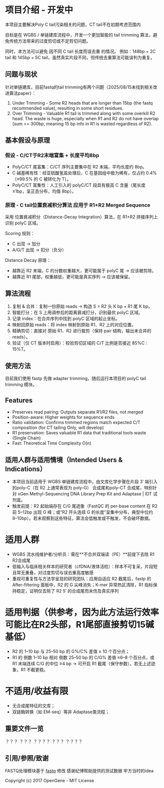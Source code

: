 # 项目介绍 - 开发中
本项目主要解决Poly C tail污染相关的问题，CT tail不在初期考虑范围内

目标是在 WGBS / 单链建库流程中，开发一个更加智能的 tail trimming 算法，避免传统方法带来的过度剪切或不足剪切问题。

同时，本方法可以避免 因不同 C tail 长度而误去重 的情况。
例如：148bp + 2C tail 和 145bp + 5C tail，虽然真实片段不同，但传统去重算法可能误判为重复。

## 问题与现状
针对单链建库，目前fastq的tail trimming有两个问题（2025/08/15未找到相关改进算法paper）：
1. Under Trimming - Some R2 heads that are longer than 15bp (the fastq recommended value), resulting in some short residues.
3. Over Trimming - Valuable R1 tail is trimmed along with some overkill R2 head. The waste is huge, especially when R1 and R2 do not have overlap (sum >= 300bp, meaning 15 bp info in R1 is wasted regardless of R2).

## 基本假设与原理
### 假设 - C/CT于R2末端富集 + 长度平均8bp
- PolyC/CT 尾富集：C/CT 序列主要集中在 R2 末端，平均长度约 8bp。
- C 碱基稀有性：经亚硫酸氢盐处理后，C 在基因组中极为稀有，仅占约 0.4%（≈99.5% 的 C 被转化为 T）。
- PolyC/CT 富集性：人工引入的 polyC/CT 段具有极高 C 含量（尾长度 ≥1bp，呈正态分布，均值 8bp）。

### 原理 - C tail位置衰减积分算法 应用于 R1+R2 Merged Sequence 
采用 位置衰减积分（Distance-Decay Integration）算法，在 R1+R2 拼接序列上识别 polyC 区域。

Scoring 规则：
- C 出现 → 加分
- A/G/T 出现 → 扣分（负分）

Distance Decay 原理：
- 越靠近 R2 末端，C 的分数权重越大，更可能属于 polyC 尾 → 应该被剪除。
- 越靠近 R1 尾部，权重越低，更可能是真实序列 → 应该被保留。

## 算法流程
1. 复制 & 合并：复制一份原始 reads → 构造 S = R2 头 K bp + R1 尾 K bp。
2. 智能打分：在 S 上用调参后的距离衰减打分，识别最优 polyC 区域。
3. 记录 index：在合并序列中找到 polyC 区域的起止坐标。
4. 映射回原始 reads：将 index 映射到原始 R1、R2 上的对应位置。
5. 精确剪切：直接对 原始 R1、R2 进行裁剪（保持 pair 结构，输出未合并的 reads）。
6. 验证（仅 CT 版本时启用）：校验剪切区域的 C/T 比例是否接近 85%C : 15%T。

## 使用方法
目前我们使用 fastp 先做 adapter trimming，随后运行本项目的 polyC tail trimming 模块。

## Features
- Preserves read pairing: Outputs separate R1/R2 files, not merged
- Position-aware: Higher weights for sequence ends
- Ratio validation: Confirms trimmed regions match expected C/T composition (for CT tailing Only, will develop)
- R1 preservation: Saves valuable R1 data that traditional tools waste (Single Chain)
- Fast: Theoretical Time Complexity O(n)






## 适用人群与适用情境（Intended Users & Indications）

- 本项目当前适用于 WGBS 单链建库流程中，由文库化学步骤在片段 3′ 端引入的poly-C（在 R2 上通常表现为 poly-G） 合成尾和poly-CT 合成尾，特别针对 xGen Methyl-Sequencing DNA Library Prep Kit and Adaptase | IDT 试剂盒。
- 触发前提：R2 起始端存在 C/G 尾迹象（FastQC 的 per-base content 在 R2 前 5–12bp 出现 G 峰；或“R2 开头连续 G 的长度”呈集中分布，典型中位约 8–10bp）。若未观察到这些特征，算法会低触发或不触发，不会破坏数据。


# 适用人群
- WGBS 流水线维护者/分析员：需在**不合并双端读（PE）**前提下去除 R1 R2合成尾
- 低输入与临床相关样本的研究者（cfDNA/液体活检）：样本不可复采，片段短且常无重叠，对过度剪切与误去重高度敏感
- 重视可重复性与方法学呈现的研究团队：应用自适应 R2 截尾后，fastp 的 After-filtering 面板中，R2 的 G 尖峰消失；K-mer 异常热区清除，R1 指标保持稳定，证明仅去除了 R2 5′ 的合成尾而未伤及真实序列

# 适用判据（供参考，因为此方法运行效率可能比在R2头部，R1尾部直接剪切15碱基低）
- R2 的 1–10 bp 与 25–50 bp 的 G%/C% 差值 ≥ 10 个百分点；
- R1 的 倒数 1–10 bp 相对 倒数 25–50 bp 的 C/G% 差值 ≥6–8 个百分点，或 R1 末端连续 C/G 的中位 ≥4 bp → 可开启 R1 截尾（保守参数）。若无上述迹象，R1 不截更稳。

# 不适用/收益有限
- 无合成尾特征的文库；
- 双链酶转换（如 EM-seq）等非 Adaptase类流程；

## 重要文件一览
？？？
？？？
？？？？
？？？
？？？？

## 引用/参照/致谢
FASTQ处理模块基于 [fastp](https://github.com/OpenGene/fastp) 修改
感谢纪博帮助提供的测试数据
牢方当时的idea

Copyright (c) 2017 OpenGene - MIT License
